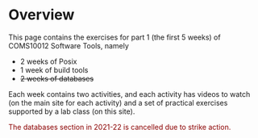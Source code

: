 # Overview

This page contains the exercises for part 1 (the first 5 weeks) of COMS10012 Software Tools, namely

  - 2 weeks of Posix
  - 1 week of build tools
  - ~~2 weeks of databases~~

Each week contains two activities, and each activity has videos to watch (on the main site for each activity) and a set of practical exercises supported by a lab class (on this site).

<div style="color:DarkRed" class="solidarity">

The databases section in 2021-22 is cancelled due to strike action.

</div>
